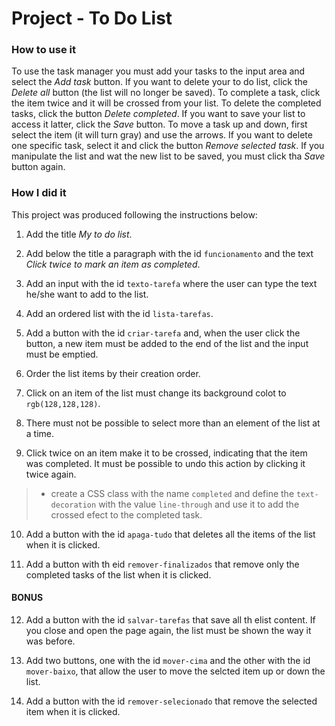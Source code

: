 # Project - To Do List

### How to use it

To use the task manager you must add your tasks to the input area and select the _Add task_ button. If you want to delete your to do list, click the _Delete all_ button (the list will no longer be saved). To complete a task, click the item twice and it will be crossed from your list. To delete the completed tasks, click the button _Delete completed_. If you want to save your list to access it latter, click the _Save_ button. To move a task up and down, first select the item (it will turn gray) and use the arrows. If you want to delete one specific task, select it and click the button _Remove selected task_. 
If you manipulate the list and wat the new list to be saved, you must click tha _Save_ button again.

### How I did it

This project was produced following the instructions below:

1. Add the title _My to do list_.

2. Add below the title a paragraph with the id `funcionamento` and the text _Click twice to mark an item as completed_.

3. Add an input with the id `texto-tarefa` where the user can type the text he/she want to add to the list.

4. Add an ordered list with the id `lista-tarefas`.

5. Add a button with the id `criar-tarefa` and, when the user click the button, a new item must be added to the end of the list and the input must be emptied.

6. Order the list items by their creation order.

7. Click on an item of the list must change its background colot to `rgb(128,128,128)`.

8. There must not be possible to select more than an element of the list at a time.

9. Click twice on an item make it to be crossed, indicating that the item was completed. It must be possible to undo this action by clicking it twice again.

>* create a CSS class with the name `completed` and define the `text-decoration` with the value `line-through` and use it to add the crossed efect to the completed task.

10. Add a button with the id `apaga-tudo` that deletes all the items of the list when it is clicked.

11. Add a button with th eid `remover-finalizados` that remove only the completed tasks of the list when it is clicked.

#### BONUS

12. Add a button with the id `salvar-tarefas` that save all th elist content. If you close and open the page again, the list must be shown the way it was before.

13. Add two buttons, one with the id `mover-cima` and the other with the id `mover-baixo`, that allow the user to move the selcted item up or down the list.

14. Add a button with the id `remover-selecionado` that remove the selected item when it is clicked.
